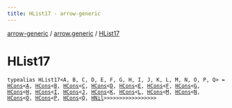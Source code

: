 ```yaml
---
title: HList17 - arrow-generic
---
```


[arrow-generic](../index.html) / [arrow.generic](index.html) / [HList17](./-h-list17.html)

# HList17

`typealias HList17<A, B, C, D, E, F, G, H, I, J, K, L, M, N, O, P, Q> = `[`HCons`](-h-cons/index.html)`<`[`A`](-h-list17.html#A)`, `[`HCons`](-h-cons/index.html)`<`[`B`](-h-list17.html#B)`, `[`HCons`](-h-cons/index.html)`<`[`C`](-h-list17.html#C)`, `[`HCons`](-h-cons/index.html)`<`[`D`](-h-list17.html#D)`, `[`HCons`](-h-cons/index.html)`<`[`E`](-h-list17.html#E)`, `[`HCons`](-h-cons/index.html)`<`[`F`](-h-list17.html#F)`, `[`HCons`](-h-cons/index.html)`<`[`G`](-h-list17.html#G)`, `[`HCons`](-h-cons/index.html)`<`[`H`](-h-list17.html#H)`, `[`HCons`](-h-cons/index.html)`<`[`I`](-h-list17.html#I)`, `[`HCons`](-h-cons/index.html)`<`[`J`](-h-list17.html#J)`, `[`HCons`](-h-cons/index.html)`<`[`K`](-h-list17.html#K)`, `[`HCons`](-h-cons/index.html)`<`[`L`](-h-list17.html#L)`, `[`HCons`](-h-cons/index.html)`<`[`M`](-h-list17.html#M)`, `[`HCons`](-h-cons/index.html)`<`[`N`](-h-list17.html#N)`, `[`HCons`](-h-cons/index.html)`<`[`O`](-h-list17.html#O)`, `[`HCons`](-h-cons/index.html)`<`[`P`](-h-list17.html#P)`, `[`HCons`](-h-cons/index.html)`<`[`Q`](-h-list17.html#Q)`, `[`HNil`](-h-nil/index.html)`>>>>>>>>>>>>>>>>>`